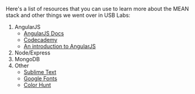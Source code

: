 Here's a list of resources that you can use to learn more about the MEAN stack and other things we went over in USB Labs:

1. AngularJS
	* [AngularJS Docs](https://docs.angularjs.org/api)
	* [Codecademy](https://www.codecademy.com/learn/learn-angularjs)
	* [An introduction to AngularJS](http://www.webdesignerdepot.com/2013/04/an-introduction-to-angularjs/)
2. Node/Express
3. MongoDB
4. Other
	* [Sublime Text](https://www.sublimetext.com/)
	* [Google Fonts](https://www.google.com/fonts)
	* [Color Hunt](http://colorhunt.co/)
	
